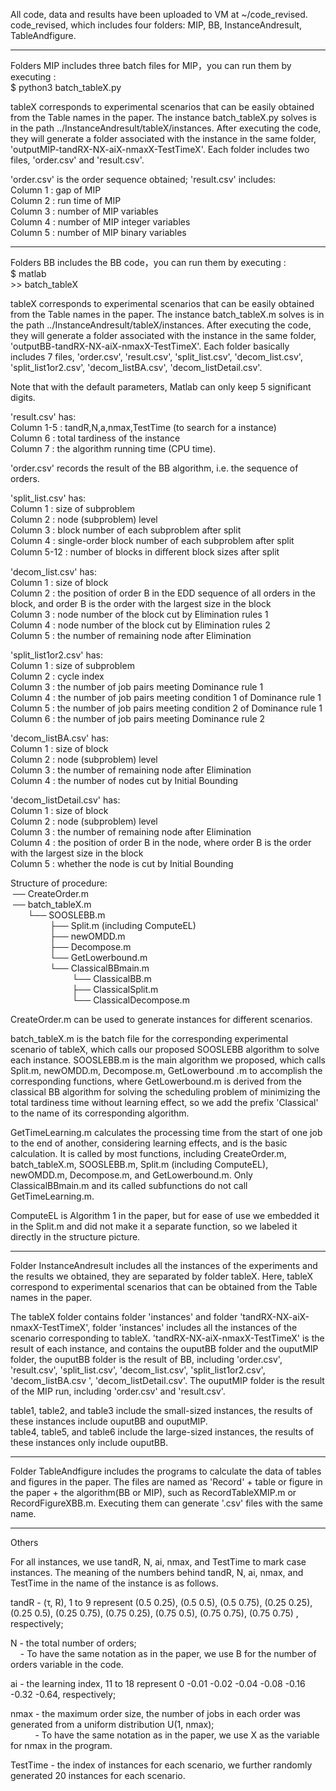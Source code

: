 All code, data and results have been uploaded to VM at ~/code_revised. code_revised, which includes four folders: MIP, BB, InstanceAndresult, TableAndfigure.

------------------------------------------------------------------------------

Folders MIP includes three batch files for MIP，you can run them by executing :  
$ python3 batch_tableX.py

tableX corresponds to experimental scenarios that can be easily obtained from the Table names in the paper.
The instance batch_tableX.py solves is in the path ../InstanceAndresult/tableX/instances.
After executing the code, they will generate a folder associated with the instance in the same folder, 'outputMIP-tandRX-NX-aiX-nmaxX-TestTimeX'. Each folder includes two files, 'order.csv' and 'result.csv'.

'order.csv' is the order sequence obtained;
'result.csv' includes:  
Column 1 : gap of MIP  
Column 2 : run time of MIP  
Column 3 : number of MIP variables  
Column 4 : number of MIP integer variables  
Column 5 : number of MIP binary variables

------------------------------------------------------------------------------

Folders BB includes the BB code，you can run them by executing :  
$ matlab  
\>\> batch_tableX

tableX corresponds to experimental scenarios that can be easily obtained from the Table names in the paper.
The instance batch_tableX.m solves is in the path ../InstanceAndresult/tableX/instances.
After executing the code, they will generate a folder associated with the instance in the same folder, 'outputBB-tandRX-NX-aiX-nmaxX-TestTimeX'. 
Each folder basically includes 7 files, 'order.csv', 'result.csv', 'split_list.csv', 'decom_list.csv', 'split_list1or2.csv', 'decom_listBA.csv', 'decom_listDetail.csv'.

Note that with the default parameters, Matlab can only keep 5 significant digits.

'result.csv' has:  
Column 1-5 : tandR,N,a,nmax,TestTime (to search for a instance)  
Column 6 : total tardiness of the instance  
Column 7 : the algorithm running time (CPU time). 

'order.csv' records the result of the BB algorithm,  i.e. the sequence of orders.

'split_list.csv'  has:  
Column 1 : size of subproblem  
Column 2 : node (subproblem) level  
Column 3 : block number of each subproblem after split  
Column 4 : single-order block number of each subproblem after split  
Column 5-12 : number of blocks in diﬀerent block sizes after split  

'decom_list.csv' has:  
Column 1 : size of block  
Column 2 : the position of order B in the EDD sequence of all orders in the block, and order B is the order with the largest size in the block  
Column 3 : node number of the block cut by Elimination rules 1  
Column 4 : node number of the block cut by Elimination rules 2  
Column 5 : the number of remaining node after Elimination  

'split_list1or2.csv' has:  
Column 1 : size of subproblem  
Column 2 : cycle index  
Column 3 : the number of job pairs meeting Dominance rule 1  
Column 4 : the number of job pairs meeting condition 1 of Dominance rule 1  
Column 5 : the number of job pairs meeting condition 2 of Dominance rule 1  
Column 6 : the number of job pairs meeting Dominance rule 2

'decom_listBA.csv' has:  
Column 1 : size of block  
Column 2 : node (subproblem) level  
Column 3 : the number of remaining node after Elimination  
Column 4 : the number of nodes cut by Initial Bounding   

'decom_listDetail.csv' has:  
Column 1 : size of block  
Column 2 : node (subproblem) level  
Column 3 : the number of remaining node after Elimination  
Column 4 : the position of order B in the node, where order B is the order with the largest size in the block  
Column 5 : whether the node is cut by Initial Bounding  

Structure of procedure:  
&nbsp;──&nbsp;CreateOrder.m  
&nbsp;──&nbsp;batch_tableX.m  
&nbsp;&nbsp;&nbsp;&nbsp;&nbsp;&nbsp;&nbsp;└──&nbsp;SOOSLEBB.m  
&nbsp;&nbsp;&nbsp;&nbsp;&nbsp;&nbsp;&nbsp;&nbsp;&nbsp;&nbsp;&nbsp;&nbsp;&nbsp;&nbsp;&nbsp;&nbsp;├──&nbsp;Split.m (including&nbsp;ComputeEL)  
&nbsp;&nbsp;&nbsp;&nbsp;&nbsp;&nbsp;&nbsp;&nbsp;&nbsp;&nbsp;&nbsp;&nbsp;&nbsp;&nbsp;&nbsp;&nbsp;├──&nbsp;newOMDD.m  
&nbsp;&nbsp;&nbsp;&nbsp;&nbsp;&nbsp;&nbsp;&nbsp;&nbsp;&nbsp;&nbsp;&nbsp;&nbsp;&nbsp;&nbsp;&nbsp;├──&nbsp;Decompose.m  
&nbsp;&nbsp;&nbsp;&nbsp;&nbsp;&nbsp;&nbsp;&nbsp;&nbsp;&nbsp;&nbsp;&nbsp;&nbsp;&nbsp;&nbsp;&nbsp;└──&nbsp;GetLowerbound.m  
&nbsp;&nbsp;&nbsp;&nbsp;&nbsp;&nbsp;&nbsp;&nbsp;&nbsp;&nbsp;&nbsp;&nbsp;&nbsp;&nbsp;&nbsp;&nbsp;└──&nbsp;ClassicalBBmain.m  
&nbsp;&nbsp;&nbsp;&nbsp;&nbsp;&nbsp;&nbsp;&nbsp;&nbsp;&nbsp;&nbsp;&nbsp;&nbsp;&nbsp;&nbsp;&nbsp;&nbsp;&nbsp;&nbsp;&nbsp;&nbsp;&nbsp;&nbsp;&nbsp;&nbsp;└──&nbsp;ClassicalBB.m  
&nbsp;&nbsp;&nbsp;&nbsp;&nbsp;&nbsp;&nbsp;&nbsp;&nbsp;&nbsp;&nbsp;&nbsp;&nbsp;&nbsp;&nbsp;&nbsp;&nbsp;&nbsp;&nbsp;&nbsp;&nbsp;&nbsp;&nbsp;&nbsp;&nbsp;├──&nbsp;ClassicalSplit.m  
&nbsp;&nbsp;&nbsp;&nbsp;&nbsp;&nbsp;&nbsp;&nbsp;&nbsp;&nbsp;&nbsp;&nbsp;&nbsp;&nbsp;&nbsp;&nbsp;&nbsp;&nbsp;&nbsp;&nbsp;&nbsp;&nbsp;&nbsp;&nbsp;&nbsp;└──&nbsp;ClassicalDecompose.m

CreateOrder.m can be used to generate instances for different scenarios. 

batch_tableX.m is the batch file for the corresponding experimental scenario of tableX, which calls our proposed SOOSLEBB algorithm to solve each instance. SOOSLEBB.m is the main algorithm we proposed, which calls Split.m, newOMDD.m, Decompose.m, GetLowerbound .m to accomplish the corresponding functions, where GetLowerbound.m is derived from the classical BB algorithm for solving the scheduling problem of minimizing the total tardiness time without learning effect, so we add the prefix 'Classical' to the name of its corresponding algorithm.

GetTimeLearning.m calculates the processing time from the start of one job to the end of another, considering learning effects, and is the basic calculation. It is called by most functions, including CreateOrder.m, batch_tableX.m, SOOSLEBB.m, Split.m (including ComputeEL), newOMDD.m, Decompose.m, and GetLowerbound.m. Only ClassicalBBmain.m and its called subfunctions do not call GetTimeLearning.m.

ComputeEL is Algorithm 1 in the paper, but for ease of use we embedded it in the Split.m and did not make it a separate function, so we labeled it directly in the structure picture.

------------------------------------------------------------------------------

Folder InstanceAndresult includes all the instances of the experiments and the results we obtained, they are separated by folder tableX. Here, tableX correspond to experimental scenarios that can be obtained from the Table names in the paper.

The tableX folder contains folder 'instances' and folder 'tandRX-NX-aiX-nmaxX-TestTimeX', folder 'instances' includes all the instances of the scenario corresponding to tableX. 'tandRX-NX-aiX-nmaxX-TestTimeX' is the result of each instance, and contains the ouputBB folder and the ouputMIP folder, the ouputBB folder is the result of BB, including 'order.csv', 'result.csv', 'split_list.csv', 'decom_list.csv', 'split_list1or2.csv', 'decom_listBA.csv ', 'decom_listDetail.csv'. The ouputMIP folder is the result of the MIP run, including 'order.csv' and 'result.csv'.

table1, table2, and table3 include the small-sized instances, the results of these instances include ouputBB and ouputMIP.  
table4, table5, and table6 include the large-sized instances, the results of these instances only include ouputBB.  

------------------------------------------------------------------------------

Folder TableAndfigure includes the programs to calculate the data of tables and figures in the paper. The files are named as 'Record' + table or figure in the paper + the algorithm(BB or MIP), such as RecordTableXMIP.m or RecordFigureXBB.m. Executing them can generate '.csv' files with the same name.

------------------------------------------------------------------------------

Others

For all instances, we use tandR, N, ai, nmax, and TestTime to mark case instances. The meaning of the numbers behind tandR, N, ai, nmax, and TestTime in the name of the instance is as follows.

tandR - (τ, R), 1 to 9 represent (0.5 0.25), (0.5 0.5), (0.5 0.75), (0.25 0.25), (0.25 0.5), (0.25 0.75), (0.75 0.25), (0.75 0.5), (0.75 0.75), (0.75 0.75) , respectively;

N - the total number of orders;  
&nbsp;&nbsp;&nbsp;&nbsp;- To have the same notation as in the paper, we use B for the number of orders variable in the code.

ai - the learning index, 11 to 18 represent 0 -0.01 -0.02 -0.04 -0.08 -0.16 -0.32 -0.64, respectively;

nmax - the maximum order size, the number of jobs in each order was generated from a uniform distribution U(1, nmax);  
&nbsp;&nbsp;&nbsp;&nbsp;&nbsp;&nbsp;&nbsp;&nbsp;&nbsp;&nbsp;- To have the same notation as in the paper, we use X as the variable for nmax in the program.

TestTime - the index of instances for each scenario, we further randomly generated 20 instances for each scenario.



